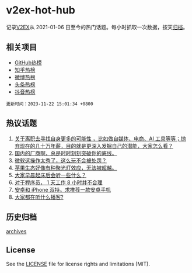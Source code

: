 # v2ex-hot-hub

 记录[V2EX](https://www.v2ex.com/)从 2021-01-06 日至今的热门话题。每小时抓取一次数据，按天[归档](archives)。
 
 ## 相关项目

- [GitHub热榜](https://github.com/it985/github-hot-hub)
- [知乎热榜](https://github.com/it985/zhihu-hot-hub)
- [微博热榜](https://github.com/it985/weibo-hot-hub)
- [头条热榜](https://github.com/it985/toutiao-hot-hub)
- [抖音热榜](https://github.com/it985/douyin-hot-hub)


 `更新时间：2023-11-22 15:01:34 +0800`

## 热议话题

1. [关于离职去寻找自身更多的可能性 ，比如做自媒体、电商、AI 工具等等；抛弃现在的几十万年薪，目的就是更深入发掘自己的潜能，大家怎么看？](https://www.v2ex.com/t/993910)
1. [国内的厂商啊，总是时时刻刻突破你的底线。](https://www.v2ex.com/t/993854)
1. [微软这操作太秀了，这么玩不会被处罚？](https://www.v2ex.com/t/994031)
1. [苹果生态好像有种聚光灯效应，无法被超越。](https://www.v2ex.com/t/994045)
1. [大家早晨起床后会听一些什么？](https://www.v2ex.com/t/994010)
1. [对于程序员， 1 天工作 8 小时并不合理](https://www.v2ex.com/t/993840)
1. [安卓和 iPhone 双持。求推荐一款安卓手机](https://www.v2ex.com/t/993933)
1. [大家都在听什么播客?](https://www.v2ex.com/t/994034)

## 历史归档

[archives](archives)

## License

See the [LICENSE](LICENSE) file for license rights and limitations (MIT).
